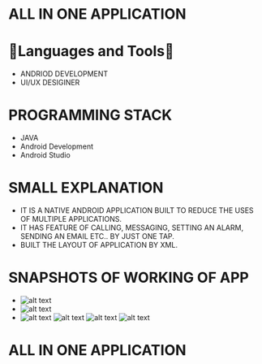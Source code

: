 # ALL IN ONE APPLICATION
   

# 🔨Languages and Tools🔨  

- ANDRIOD DEVELOPMENT
- UI/UX DESIGINER


#  PROGRAMMING STACK

- JAVA
- Android Development
- Android Studio


# SMALL EXPLANATION

- IT IS A NATIVE ANDROID APPLICATION BUILT TO REDUCE THE USES OF MULTIPLE APPLICATIONS.
- IT HAS FEATURE OF CALLING, MESSAGING, SETTING AN ALARM, SENDING AN EMAIL ETC.. BY JUST ONE TAP.
- BUILT THE LAYOUT OF APPLICATION BY XML.





# SNAPSHOTS OF WORKING OF APP 

- ![alt text](https://github.com/pankaz20/All-in-one/blob/main/Screenshot/1.JPG?raw=true)
- ![alt text](https://github.com/pankaz20/All-in-one/blob/main/Screenshot/2.JPG?raw=true)
- ![alt text](https://github.com/pankaz20/All-in-one/blob/main/Screenshot/3.JPG?raw=true)
![alt text](https://github.com/pankaz20/All-in-one/blob/main/Screenshot/4.jpeg?raw=true)
![alt text](https://github.com/pankaz20/All-in-one/blob/main/Screenshot/5.jpeg?raw=true)
![alt text](https://github.com/pankaz20/All-in-one/blob/main/Screenshot/6.jpeg?raw=true)

# ALL IN ONE APPLICATION
